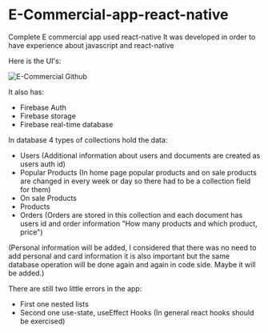 # E-Commercial-app-react-native
Complete E commercial app used react-native
It was developed in order to have experience about javascript and react-native

Here is the UI's:

![E-Commercial Github](https://user-images.githubusercontent.com/70948122/187611618-51d12d2d-22c6-4b71-9c6d-4a5f7590f817.jpg)

It also has:
- Firebase Auth
- Firebase storage
- Firebase real-time database

In database 4 types of collections hold the data:
- Users (Additional information about users and documents are created as users auth id)
- Popular Products (In home page popular products and on sale products are changed in every week or day so there had to be a collection field for them)
- On sale Products
- Products 
- Orders (Orders are stored in this collection and each document has users id and order information "How many products and which product, price")

(Personal information will be added, I considered that there was no need to add personal and card information it is also important but
the same database operation will be done again and again in code side. Maybe it will be added.)


There are still two little errors in the app:
- First one nested lists
- Second one use-state, useEffect Hooks (In general react hooks should be exercised) 
